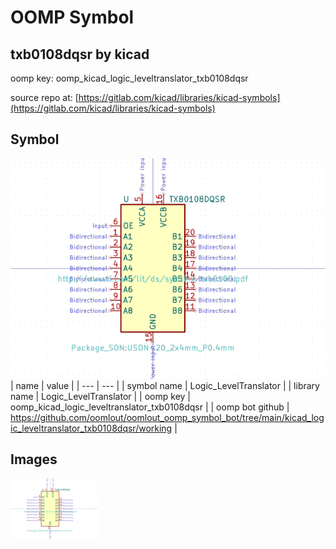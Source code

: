 # OOMP Symbol  
## txb0108dqsr  by kicad  
  
oomp key: oomp_kicad_logic_leveltranslator_txb0108dqsr  
  
source repo at: [https://gitlab.com/kicad/libraries/kicad-symbols](https://gitlab.com/kicad/libraries/kicad-symbols)  
## Symbol  
  
[![working.png](working_600.png)](working.png)  
| name | value | 
| --- | --- | 
| symbol name | Logic_LevelTranslator | 
| library name | Logic_LevelTranslator | 
| oomp key | oomp_kicad_logic_leveltranslator_txb0108dqsr | 
| oomp bot github | https://github.com/oomlout/oomlout_oomp_symbol_bot/tree/main/kicad_logic_leveltranslator_txb0108dqsr/working | 
## Images  
  
[![working.png](working_140.png)](working.png)  
